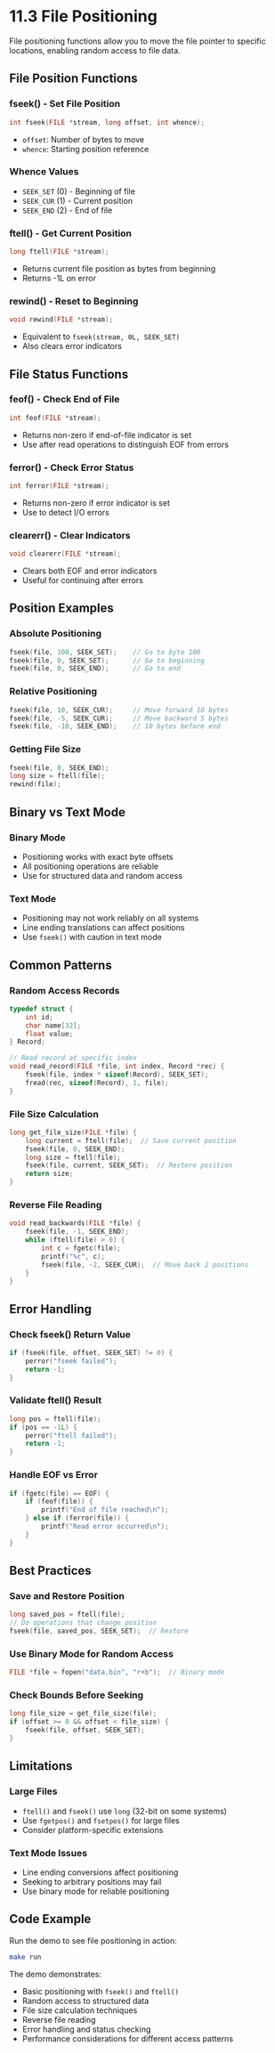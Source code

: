 # 11.3 File Positioning

File positioning functions allow you to move the file pointer to specific locations, enabling random access to file data.

## File Position Functions

### **fseek() - Set File Position**
```c
int fseek(FILE *stream, long offset, int whence);
```
- `offset`: Number of bytes to move
- `whence`: Starting position reference

### **Whence Values**
- `SEEK_SET` (0) - Beginning of file
- `SEEK_CUR` (1) - Current position
- `SEEK_END` (2) - End of file

### **ftell() - Get Current Position**
```c
long ftell(FILE *stream);
```
- Returns current file position as bytes from beginning
- Returns -1L on error

### **rewind() - Reset to Beginning**
```c
void rewind(FILE *stream);
```
- Equivalent to `fseek(stream, 0L, SEEK_SET)`
- Also clears error indicators

## File Status Functions

### **feof() - Check End of File**
```c
int feof(FILE *stream);
```
- Returns non-zero if end-of-file indicator is set
- Use after read operations to distinguish EOF from errors

### **ferror() - Check Error Status**
```c
int ferror(FILE *stream);
```
- Returns non-zero if error indicator is set
- Use to detect I/O errors

### **clearerr() - Clear Indicators**
```c
void clearerr(FILE *stream);
```
- Clears both EOF and error indicators
- Useful for continuing after errors

## Position Examples

### **Absolute Positioning**
```c
fseek(file, 100, SEEK_SET);    // Go to byte 100
fseek(file, 0, SEEK_SET);      // Go to beginning
fseek(file, 0, SEEK_END);      // Go to end
```

### **Relative Positioning**
```c
fseek(file, 10, SEEK_CUR);     // Move forward 10 bytes
fseek(file, -5, SEEK_CUR);     // Move backward 5 bytes
fseek(file, -10, SEEK_END);    // 10 bytes before end
```

### **Getting File Size**
```c
fseek(file, 0, SEEK_END);
long size = ftell(file);
rewind(file);
```

## Binary vs Text Mode

### **Binary Mode**
- Positioning works with exact byte offsets
- All positioning operations are reliable
- Use for structured data and random access

### **Text Mode**
- Positioning may not work reliably on all systems
- Line ending translations can affect positions
- Use `fseek()` with caution in text mode

## Common Patterns

### **Random Access Records**
```c
typedef struct {
    int id;
    char name[32];
    float value;
} Record;

// Read record at specific index
void read_record(FILE *file, int index, Record *rec) {
    fseek(file, index * sizeof(Record), SEEK_SET);
    fread(rec, sizeof(Record), 1, file);
}
```

### **File Size Calculation**
```c
long get_file_size(FILE *file) {
    long current = ftell(file);  // Save current position
    fseek(file, 0, SEEK_END);
    long size = ftell(file);
    fseek(file, current, SEEK_SET);  // Restore position
    return size;
}
```

### **Reverse File Reading**
```c
void read_backwards(FILE *file) {
    fseek(file, -1, SEEK_END);
    while (ftell(file) > 0) {
        int c = fgetc(file);
        printf("%c", c);
        fseek(file, -2, SEEK_CUR);  // Move back 2 positions
    }
}
```

## Error Handling

### **Check fseek() Return Value**
```c
if (fseek(file, offset, SEEK_SET) != 0) {
    perror("fseek failed");
    return -1;
}
```

### **Validate ftell() Result**
```c
long pos = ftell(file);
if (pos == -1L) {
    perror("ftell failed");
    return -1;
}
```

### **Handle EOF vs Error**
```c
if (fgetc(file) == EOF) {
    if (feof(file)) {
        printf("End of file reached\n");
    } else if (ferror(file)) {
        printf("Read error occurred\n");
    }
}
```

## Best Practices

### **Save and Restore Position**
```c
long saved_pos = ftell(file);
// Do operations that change position
fseek(file, saved_pos, SEEK_SET);  // Restore
```

### **Use Binary Mode for Random Access**
```c
FILE *file = fopen("data.bin", "r+b");  // Binary mode
```

### **Check Bounds Before Seeking**
```c
long file_size = get_file_size(file);
if (offset >= 0 && offset < file_size) {
    fseek(file, offset, SEEK_SET);
}
```

## Limitations

### **Large Files**
- `ftell()` and `fseek()` use `long` (32-bit on some systems)
- Use `fgetpos()` and `fsetpos()` for large files
- Consider platform-specific extensions

### **Text Mode Issues**
- Line ending conversions affect positioning
- Seeking to arbitrary positions may fail
- Use binary mode for reliable positioning

## Code Example

Run the demo to see file positioning in action:
```bash
make run
```

The demo demonstrates:
- Basic positioning with `fseek()` and `ftell()`
- Random access to structured data
- File size calculation techniques
- Reverse file reading
- Error handling and status checking
- Performance considerations for different access patterns
